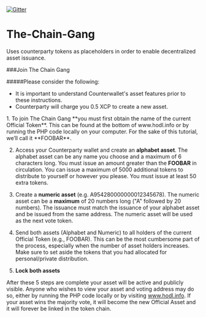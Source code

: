 [![Gitter](https://badges.gitter.im/Join%20Chat.svg)](https://gitter.im/Buskcoin/The-Chain-Gang?utm_source=badge&utm_medium=badge&utm_campaign=pr-badge&utm_content=badge)
# The-Chain-Gang
Uses counterparty tokens as placeholders in order to enable decentralized asset issuance.

###Join The Chain Gang
 
#####Please consider the following:
<div>
<ul>
<li> It is important to understand Counterwallet's asset features prior to these instructions.</li>
<li> Counterparty will charge you 0.5 XCP to create a new asset. </li>
</ul> 
</div>
1. To join The Chain Gang **you must first obtain the name of the current Official Token**. This can be found at the bottom of www.hodl.info or by running the PHP code locally on your computer. For the sake of this tutorial, we’ll call it **FOOBAR**. 

2. Access your Counterparty wallet and create an **alphabet asset**. The alphabet asset can be any name you choose and a maximum of 6 characters long. You must issue an amount greater than the **FOOBAR** in circulation. You can issue a maximum of 5000 additional tokens to distribute to yourself or however you please. You must issue at least 50 extra tokens.


3. Create a **numeric asset** (e.g. A954280000000012345678). The numeric asset can be a **maximum** of 20 numbers long ("A" followed by 20 numbers). The issuance must match the issuance of your alphabet asset and be issued from the same address. The numeric asset will be used as the next vote token.

4. Send both assets (Alphabet and Numeric) to all holders of the current Official Token (e.g., FOOBAR). This can be the most cumbersome part of the process, especially when the number of asset holders increases. Make sure to set aside the tokens that you had allocated for personal/private distribution.

5. **Lock both assets**

After these 5 steps are complete your asset will be active and publicly visible. Anyone who wishes to view your asset and voting address may do so, either by running the PHP code locally or by visiting www.hodl.info. If your asset wins the majority vote, it will become the new Official Asset and it will forever be linked in the token chain.

